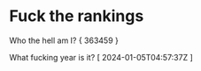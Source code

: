 # Fuck the rankings

Who the hell am I?
{ 363459 }

What fucking year is it?
[ 2024-01-05T04:57:37Z ]
